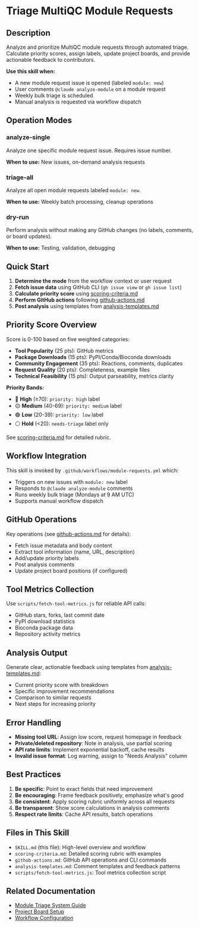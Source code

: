 # Triage MultiQC Module Requests

## Description

Analyze and prioritize MultiQC module requests through automated triage. Calculate priority scores, assign labels, update project boards, and provide actionable feedback to contributors.

**Use this skill when:**

- A new module request issue is opened (labeled `module: new`)
- User comments `@claude analyze-module` on a module request
- Weekly bulk triage is scheduled
- Manual analysis is requested via workflow dispatch

## Operation Modes

### analyze-single

Analyze one specific module request issue. Requires issue number.

**When to use:** New issues, on-demand analysis requests

### triage-all

Analyze all open module requests labeled `module: new`.

**When to use:** Weekly batch processing, cleanup operations

### dry-run

Perform analysis without making any GitHub changes (no labels, comments, or board updates).

**When to use:** Testing, validation, debugging

## Quick Start

1. **Determine the mode** from the workflow context or user request
2. **Fetch issue data** using GitHub CLI (`gh issue view` or `gh issue list`)
3. **Calculate priority score** using [scoring-criteria.md](scoring-criteria.md)
4. **Perform GitHub actions** following [github-actions.md](github-actions.md)
5. **Post analysis** using templates from [analysis-templates.md](analysis-templates.md)

## Priority Score Overview

Score is 0-100 based on five weighted categories:

- **Tool Popularity** (25 pts): GitHub metrics
- **Package Downloads** (15 pts): PyPI/Conda/Bioconda downloads
- **Community Engagement** (35 pts): Reactions, comments, duplicates
- **Request Quality** (20 pts): Completeness, example files
- **Technical Feasibility** (15 pts): Output parseability, metrics clarity

**Priority Bands:**

- 🔴 **High** (≥70): `priority: high` label
- 🟡 **Medium** (40-69): `priority: medium` label
- 🟢 **Low** (20-39): `priority: low` label
- ⚪ **Hold** (<20): `needs-triage` label only

See [scoring-criteria.md](scoring-criteria.md) for detailed rubric.

## Workflow Integration

This skill is invoked by `.github/workflows/module-requests.yml` which:

- Triggers on new issues with `module: new` label
- Responds to `@claude analyze-module` comments
- Runs weekly bulk triage (Mondays at 9 AM UTC)
- Supports manual workflow dispatch

## GitHub Operations

Key operations (see [github-actions.md](github-actions.md) for details):

- Fetch issue metadata and body content
- Extract tool information (name, URL, description)
- Add/update priority labels
- Post analysis comments
- Update project board positions (if configured)

## Tool Metrics Collection

Use `scripts/fetch-tool-metrics.js` for reliable API calls:

- GitHub stars, forks, last commit date
- PyPI download statistics
- Bioconda package data
- Repository activity metrics

## Analysis Output

Generate clear, actionable feedback using templates from [analysis-templates.md](analysis-templates.md):

- Current priority score with breakdown
- Specific improvement recommendations
- Comparison to similar requests
- Next steps for increasing priority

## Error Handling

- **Missing tool URL**: Assign low score, request homepage in feedback
- **Private/deleted repository**: Note in analysis, use partial scoring
- **API rate limits**: Implement exponential backoff, cache results
- **Invalid issue format**: Log warning, assign to "Needs Analysis" column

## Best Practices

1. **Be specific**: Point to exact fields that need improvement
2. **Be encouraging**: Frame feedback positively, emphasize what's good
3. **Be consistent**: Apply scoring rubric uniformly across all requests
4. **Be transparent**: Show score calculations in analysis comments
5. **Respect rate limits**: Cache API results, batch operations

## Files in This Skill

- `SKILL.md` (this file): High-level overview and workflow
- `scoring-criteria.md`: Detailed scoring rubric with examples
- `github-actions.md`: GitHub API operations and CLI commands
- `analysis-templates.md`: Comment templates and feedback patterns
- `scripts/fetch-tool-metrics.js`: Tool metrics collection script

## Related Documentation

- [Module Triage System Guide](../../docs/module-triage-system.md)
- [Project Board Setup](../../docs/module-triage-project-setup.md)
- [Workflow Configuration](../../../.github/workflows/module-requests.yml)
